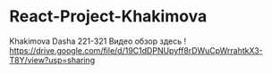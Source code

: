 # React-Project-Khakimova
Khakimova Dasha 221-321
Видео обзор здесь !
https://drive.google.com/file/d/19C1dDPNUpyff8rDWuCpWrrahtkX3-T8Y/view?usp=sharing
